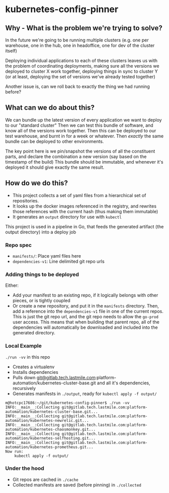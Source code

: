 # kubernetes-config-pinner

## Why - What is the problem we're trying to solve?

In the future we're going to be running multiple clusters
(e.g. one per warehouse, one in the hub, one in headoffice, one for dev of the cluster itself)

Deploying individual applications to each of these clusters leaves us with the problem
of coordinating deployments, making sure all the versions we deployed to cluster X work together,
deploying things in sync to cluster Y (or at least, deploying the set of versions we've already tested together)


Another issue is, can we roll back to exactly the thing we had running before?

## What can we do about this?

We can bundle up the latest version of every application we want to deploy to our "standard cluster"
Then we can test this bundle of software, and know all of the versions work together.
Then this can be deployed to our test warehouse, and burnt in for a week or whatever.
Then *exactly* the same bundle can be deployed to other environments.

The key point here is we pin/snapshot the versions of all the constituent parts, and
declare the combination a new version (say based on the timestamp of the build)
This bundle should be immutable, and whenever it's deployed it should give exactly the same result.


## How do we do this?

* This project collects a set of yaml files from a hierarchical set of repositories.
* It looks up the docker images referenced in the registry, and rewrites those references
  with the current hash (thus making them immutable)
* It generates an `output` directory for use with `kubectl`

This project is used in a pipeline in Go, that feeds the generated artifact (the output directory) into a deploy job

### Repo spec
* `manifests/`: Place yaml files here
* `dependencies-v1`: Line delimited git repo urls

### Adding things to be deployed
Either:
* Add your manifest to an existing repo, if it logically belongs with other pieces, or is tightly coupled
* Or create a new repository, and put it in the `manifests` directory. Then, add a reference into
  the `dependencies-v1` file in one of the current repos. This is just the git repo url, and the git repo
  needs to allow the `go-prod` user access. This means that when building that parent repo, all of the
  dependencies will automatically be downloaded and included into the generated directory.

### Local Example
`./run -vv` in this repo
* Creates a virtualenv
* Installs dependencies
* Pulls down git@gitlab.tech.lastmile.com:platform-automation/kubernetes-cluster-base.git and all it's dependencies, recursively
* Generates manifests in `./output`, ready for `kubectl apply -f output/`
```
m@hotcpc17686:~/git/kubernetes-config-pinner$ ./run -vv
INFO:__main__:Collecting git@gitlab.tech.lastmile.com:platform-automation/kubernetes-cluster-base.git...
INFO:__main__:Collecting git@gitlab.tech.lastmile.com:platform-automation/kubernetes-newrelic.git...
INFO:__main__:Collecting git@gitlab.tech.lastmile.com:platform-automation/kubernetes-chaosmonkey.git...
INFO:__main__:Collecting git@gitlab.tech.lastmile.com:platform-automation/kubernetes-selfhosting.git...
INFO:__main__:Collecting git@gitlab.tech.lastmile.com:platform-automation/kubernetes-prometheus.git...
Now run:
    kubectl apply -f output/
```

### Under the hood
* Git repos are cached in `./cache`
* Collected manifests are saved (before pinning) in `./collected`
